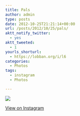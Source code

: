 ```yaml
---
title: Pals
author: admin
type: posts
date: 2012-10-25T21:21:14+00:00
url: /posts/2012/10/25/pals/
aktt_notify_twitter:
  - yes
aktt_tweeted:
  - 1
yourls_shorturl:
  - https://lobban.org/i/l6
categories:
  - Photos
tags:
  - instagram
  - Photos

---
```

![][1]

[View on Instagram][2]

 [1]: https://lobban.org/wp-content/uploads/HLIC/f1f34a86c4e6738108a03f3d1c1c9698.jpg
 [2]: http://instagr.am/p/ROF08Dqlr3/